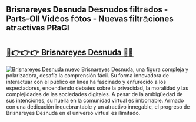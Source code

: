 ## Brisnareyes Desnuda D𝚎sn𝚞dos filtr𝚊dos - Parts-OII Vid𝚎os f𝚘tos - N𝚞evas filtr𝚊ciones atr𝚊ctivas PRaGI

# <h2><a href="http://mb1b9l.tromn.icu/?c=Brisnareyes+Desnuda">🔗👉👉👉 Brisnareyes Desnuda 🔗🔗</a></h2>

[![Brisnareyes Desnuda nuevo](https://i.imgur.com/pEAQMta.gif)](http://mb1b9l.tromn.icu/?c=Brisnareyes+Desnuda)
Brisnareyes Desnuda, una figura compleja y polarizadora, desafía la comprensión fácil. Su forma innovadora de interactuar con el público en línea ha fascinado y enfurecido a los espectadores, encendiendo debates sobre la privacidad, la moralidad y las complejidades de las sociedades digitales. A pesar de la ambigüedad de sus intenciones, su huella en la comunidad virtual es imborrable. Armado con una dedicación inquebrantable y un atractivo innegable, el progreso de Brisnareyes Desnuda en el universo virtual es ilimitado.
